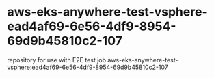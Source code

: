 # aws-eks-anywhere-test-vsphere-ead4af69-6e56-4df9-8954-69d9b45810c2-107
repository for use with E2E test job aws-eks-anywhere-test-vsphere:ead4af69-6e56-4df9-8954-69d9b45810c2-107
